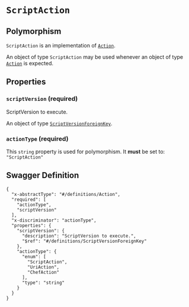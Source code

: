 # `ScriptAction` #



## Polymorphism ##

`ScriptAction` is an implementation of [`Action`](./../definitions/Action.mkd).

An object of type `ScriptAction` may be used whenever an object of type [`Action`](./../definitions/Action.mkd)
is expected.




## Properties ##

### `scriptVersion` (required) ###

ScriptVersion to execute.


An object of type [`ScriptVersionForeignKey`](./../definitions/ScriptVersionForeignKey.mkd).


### `actionType` (required) ###




This `string` property is used for polymorphism. It **must** be set to: `"ScriptAction"`




## Swagger Definition ##

    {
      "x-abstractType": "#/definitions/Action", 
      "required": [
        "actionType", 
        "scriptVersion"
      ], 
      "x-discriminator": "actionType", 
      "properties": {
        "scriptVersion": {
          "description": "ScriptVersion to execute.", 
          "$ref": "#/definitions/ScriptVersionForeignKey"
        }, 
        "actionType": {
          "enum": [
            "ScriptAction", 
            "UriAction", 
            "ChefAction"
          ], 
          "type": "string"
        }
      }
    }
